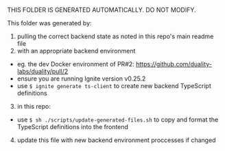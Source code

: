 THIS FOLDER IS GENERATED AUTOMATICALLY. DO NOT MODIFY.

This folder was generated by:
1. pulling the correct backend state as noted in this repo's main readme file
2. with an appropriate backend environment
  - eg. the dev Docker environment of PR#2: https://github.com/duality-labs/duality/pull/2
  - ensure you are running Ignite version v0.25.2
  - use `$ ignite generate ts-client` to create new backend TypeScript definitions
3. in this repo:
  - use `$ sh ./scripts/update-generated-files.sh` to
    copy and format the TypeScript definitions into the frontend
4. update this file with new backend environment proccesses if changed
